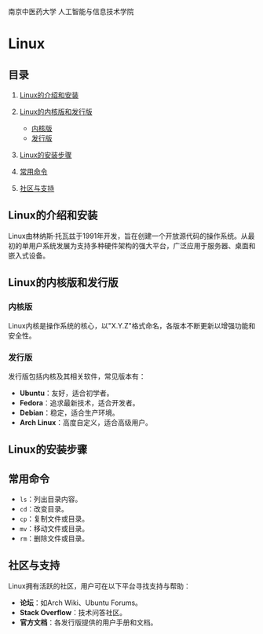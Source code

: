 南京中医药大学 人工智能与信息技术学院

# Linux

## 目录  

1. [Linux的介绍和安装](#Linux的介绍和安装)
   
3. [Linux的内核版和发行版](#linux的内核版和发行版)
   + [内核版](#内核版)  
   + [发行版](#发行版) 
4. [Linux的安装步骤](#linux的安装步骤)  
5. [常用命令](#常用命令)  
6. [社区与支持](#社区与支持)  

## Linux的介绍和安装

Linux由林纳斯·托瓦兹于1991年开发，旨在创建一个开放源代码的操作系统。从最初的单用户系统发展为支持多种硬件架构的强大平台，广泛应用于服务器、桌面和嵌入式设备。  

## Linux的内核版和发行版  

### 内核版  

Linux内核是操作系统的核心，以"X.Y.Z"格式命名，各版本不断更新以增强功能和安全性。  

### 发行版  

发行版包括内核及其相关软件，常见版本有：  

- **Ubuntu**：友好，适合初学者。  
- **Fedora**：追求最新技术，适合开发者。  
- **Debian**：稳定，适合生产环境。  
- **Arch Linux**：高度自定义，适合高级用户。  

## Linux的安装步骤  



## 常用命令  

- `ls`：列出目录内容。  
- `cd`：改变目录。  
- `cp`：复制文件或目录。  
- `mv`：移动文件或目录。  
- `rm`：删除文件或目录。  

## 社区与支持  

Linux拥有活跃的社区，用户可在以下平台寻找支持与帮助：  

- **论坛**：如Arch Wiki、Ubuntu Forums。  
- **Stack Overflow**：技术问答社区。  
- **官方文档**：各发行版提供的用户手册和文档。
